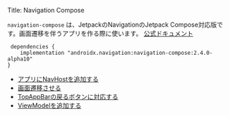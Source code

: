 Title: Navigation Compose

 `navigation-compose` は、JetpackのNavigationのJetpack Compose対応版です。画面遷移を伴うアプリを作る際に使います。
 [公式ドキュメント](https://developer.android.com/jetpack/compose/navigation?hl=ja)
 
```
 dependencies {
    implementation "androidx.navigation:navigation-compose:2.4.0-alpha10"
}
```

- [アプリにNavHostを追加する](./navHost.html)
- [画面遷移させる](./navigate.html)
- [TopAppBarの戻るボタンに対応する](./topAppBar.html)
- [ViewModelを追加する](./viewModel.html)
